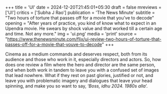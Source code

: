 +++
title = 'UI'
date = 2024-12-20T21:45:01+05:30
draft = false
mreviews = ['UI']
critics = ['Subha J Rao']
publication = 'The News Minute'
subtitle = "Two hours of torture that passes off for a movie that you’ve to decode"
opening = "After years of practice, you kind of know what to expect in an Upendra movie. He swears by shock value and that worked till a certain age and time. Not any more."
img = 'ui.png'
media = 'print'
source = "https://www.thenewsminute.com/flix/ui-review-two-hours-of-torture-that-passes-off-for-a-movie-that-youve-to-decode"
+++

Cinema as a medium commands and deserves respect, both from its audience and those who work in it, especially directors and actors. So, how does one review a film where the hero and director are the same person, and when both work in tandem to leave you with a confused set of images that lead nowhere. What if they rest on past glories, justified or not, and leave you with problematic imagery and dialogues that leave your head spinning, and make you so want to say, ‘_Boss, idhu 2024. 1980s alla_’.
